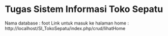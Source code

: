 # Tugas Sistem Informasi Toko Sepatu

Nama database : foot
Link untuk masuk ke halaman home : http://localhost/SI_TokoSepatu/index.php/crud/lihatHome
